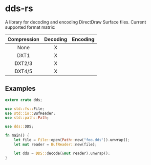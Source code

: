 dds-rs
======

A library for decoding and encoding DirectDraw Surface files. Current
supported format matrix:

| Compression | Decoding | Encoding |
|:-----------:|:--------:|:--------:|
|    None     |    X     |          |
|    DXT1     |    X     |          |
|   DXT2/3    |    X     |          |
|   DXT4/5    |    X     |          |


Examples
--------

```rust
extern crate dds;

use std::fs::File;
use std::io::BufReader;
use std::path::Path;

use dds::DDS;

fn main() {
    let file = File::open(Path::new("foo.dds")).unwrap();
    let mut reader = BufReader::new(file);

    let dds = DDS::decode(&mut reader).unwrap();
}
```
